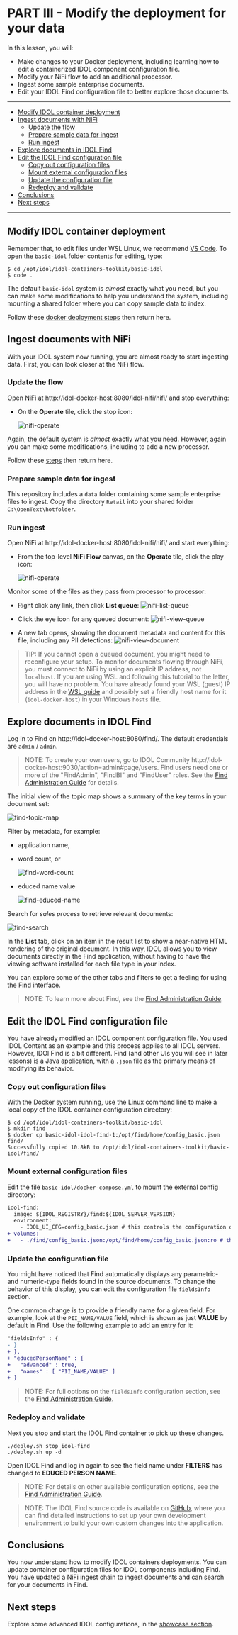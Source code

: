 # PART III - Modify the deployment for your data

In this lesson, you will:

- Make changes to your Docker deployment, including learning how to edit a containerized IDOL component configuration file.
- Modify your NiFi flow to add an additional processor.
- Ingest some sample enterprise documents.
- Edit your IDOL Find configuration file to better explore those documents.

---

- [Modify IDOL container deployment](#modify-idol-container-deployment)
- [Ingest documents with NiFi](#ingest-documents-with-nifi)
  - [Update the flow](#update-the-flow)
  - [Prepare sample data for ingest](#prepare-sample-data-for-ingest)
  - [Run ingest](#run-ingest)
- [Explore documents in IDOL Find](#explore-documents-in-idol-find)
- [Edit the IDOL Find configuration file](#edit-the-idol-find-configuration-file)
  - [Copy out configuration files](#copy-out-configuration-files)
  - [Mount external configuration files](#mount-external-configuration-files)
  - [Update the configuration file](#update-the-configuration-file)
  - [Redeploy and validate](#redeploy-and-validate)
- [Conclusions](#conclusions)
- [Next steps](#next-steps)

---

## Modify IDOL container deployment

Remember that, to edit files under WSL Linux, we recommend [VS Code](https://code.visualstudio.com/). To open the `basic-idol` folder contents for editing, type:

```
$ cd /opt/idol/idol-containers-toolkit/basic-idol
$ code .
```

The default `basic-idol` system is *almost* exactly what you need, but you can make some modifications to help you understand the system, including mounting a shared folder where you can copy sample data to index.

Follow these [docker deployment steps](./DOCKER_DEPLOY.md) then return here.

## Ingest documents with NiFi

With your IDOL system now running, you are almost ready to start ingesting data. First, you can look closer at the NiFi flow.

### Update the flow

Open NiFi at http://idol-docker-host:8080/idol-nifi/nifi/ and stop everything: 

- On the **Operate** tile, click the stop icon:
  
  ![nifi-operate](figs/nifi-operate.png)

Again, the default system is *almost* exactly what you need. However, again you can make some modifications, including to add a new processor.

Follow these [steps](./NIFI_INGEST.md) then return here.

### Prepare sample data for ingest

This repository includes a `data` folder containing some sample enterprise files to ingest. Copy the directory `Retail` into your shared folder `C:\OpenText\hotfolder`.

### Run ingest

Open NiFi at http://idol-docker-host:8080/idol-nifi/nifi/ and start everything: 

- From the top-level **NiFi Flow** canvas, on the **Operate** tile, click the play icon:
  
  ![nifi-operate](figs/nifi-operate.png)

Monitor some of the files as they pass from processor to processor:

- Right click any link, then click **List queue**:
    ![nifi-list-queue](figs/nifi-list-queue.png)

- Click the eye icon for any queued document:
    ![nifi-view-queue](figs/nifi-view-queue.png)

- A new tab opens, showing the document metadata and content for this file, including any PII detections:
    ![nifi-view-document](figs/nifi-view-document.png)

> TIP: If you cannot open a queued document, you might need to reconfigure your setup. To monitor documents flowing through NiFi, you must connect to NiFi by using an explicit IP address, not `localhost`. If you are using WSL and following this tutorial to the letter, you will have no problem. You have already found your WSL (guest) IP address in the [WSL guide](./SETUP_WINDOWS_WSL.md#network-access) and possibly set a friendly host name for it (`idol-docker-host`) in your Windows `hosts` file.

## Explore documents in IDOL Find

Log in to Find on http://idol-docker-host:8080/find/. The default credentials are `admin` / `admin`.  

> NOTE: To create your own users, go to IDOL Community http://idol-docker-host:9030/action=admin#page/users. Find users need one or more of the "FindAdmin", "FindBI" and "FindUser" roles. See the [Find Administration Guide](https://www.microfocus.com/documentation/idol/IDOL_24_3/Find_24.3_Documentation/admin/Content/User_Roles.htm) for details.

The initial view of the topic map shows a summary of the key terms in your document set:

![find-topic-map](figs/find-topic-map.png)

Filter by metadata, for example:

- application name,

- word count, or
  
  ![find-word-count](figs/find-word-count.png)

- educed name value

  ![find-educed-name](figs/find-educed-name.png)

Search for *sales process* to retrieve relevant documents:

![find-search](figs/find-search.png)

In the **List** tab, click on an item in the result list to show a near-native HTML rendering of the original document. In this way, IDOL allows you to view documents directly in the Find application, without having to have the viewing software installed for each file type in your index.

You can explore some of the other tabs and filters to get a feeling for using the Find interface.

> NOTE: To learn more about Find, see the [Find Administration Guide](https://www.microfocus.com/documentation/idol/IDOL_24_3/Find_24.3_Documentation/admin/Content/Introduction.htm).

## Edit the IDOL Find configuration file

You have already modified an IDOL component configuration file. You used IDOL Content as an example and this process applies to all IDOL servers. However, IDOl Find is a bit different. Find (and other UIs you will see in later lessons) is a Java application, with a `.json` file as the primary means of modifying its behavior.

### Copy out configuration files

With the Docker system running, use the Linux command line to make a local copy of the IDOL container configuration directory:

```
$ cd /opt/idol/idol-containers-toolkit/basic-idol
$ mkdir find
$ docker cp basic-idol-idol-find-1:/opt/find/home/config_basic.json find/
Successfully copied 10.8kB to /opt/idol/idol-containers-toolkit/basic-idol/find/
```

### Mount external configuration files

Edit the file `basic-idol/docker-compose.yml` to mount the external config directory:

```diff
idol-find:
  image: ${IDOL_REGISTRY}/find:${IDOL_SERVER_VERSION}
  environment:
    - IDOL_UI_CFG=config_basic.json # this controls the configuration of Find
+ volumes:
+   - ./find/config_basic.json:/opt/find/home/config_basic.json:ro # this mounts an external cfg file
```

### Update the configuration file

You might have noticed that Find automatically displays any parametric- and numeric-type fields found in the source documents. To change the behavior of this display, you can edit the configuration file `fieldsInfo` section.

One common change is to provide a friendly name for a given field. For example, look at the `PII_NAME/VALUE` field, which is shown as just **VALUE** by default in Find. Use the following example to add an entry for it:

```diff
"fieldsInfo" : {
- }
+ },
+ "educedPersonName" : {
+   "advanced" : true,
+   "names" : [ "PII_NAME/VALUE" ]
+ }
```

> NOTE: For full options on the `fieldsInfo` configuration section, see the [Find Administration Guide](https://www.microfocus.com/documentation/idol/IDOL_24_3/Find_24.3_Documentation/admin/Content/ConfigFile/ConfigureFriendlyNamesParametric.htm).

### Redeploy and validate

Next you stop and start the IDOL Find container to pick up these changes.

```
./deploy.sh stop idol-find
./deploy.sh up -d
```

Open IDOL Find and log in again to see the field name under **FILTERS** has changed to **EDUCED PERSON NAME**.

> NOTE: For details on other available configuration options, see the [Find Administration Guide](https://www.microfocus.com/documentation/idol/IDOL_24_3/Find_24.3_Documentation/admin/Content/Introduction.htm).

> NOTE: The IDOL Find source code is available on [GitHub](https://github.com/opentext-idol/find), where you can find detailed instructions to set up your own development environment to build your own custom changes into the application.

## Conclusions

You now understand how to modify IDOL containers deployments. You can update container configuration files for IDOL components including Find. You have updated a NiFi ingest chain to ingest documents and can search for your documents in Find.

## Next steps

Explore some advanced IDOL configurations, in the [showcase section](../../README.md#advanced-lessons).
